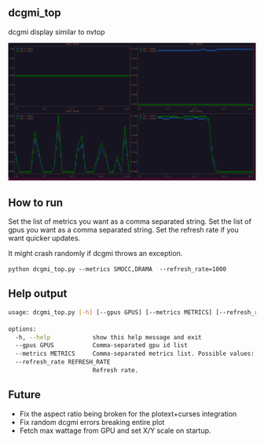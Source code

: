 ## dcgmi_top

dcgmi display similar to nvtop

![img.png](docs/img.png)

## How to run

Set the list of metrics you want as a comma separated string. 
Set the list of gpus you want as a comma separated string.
Set the refresh rate if you want quicker updates.

It might crash randomly if dcgmi throws an exception.

`python dcgmi_top.py --metrics SMOCC,DRAMA  --refresh_rate=1000`

## Help output

```bash
usage: dcgmi_top.py [-h] [--gpus GPUS] [--metrics METRICS] [--refresh_rate REFRESH_RATE]

options:
  -h, --help            show this help message and exit
  --gpus GPUS           Comma-separated gpu id list
  --metrics METRICS     Comma-separated metrics list. Possible values: ['GPUTL', 'MCUTL', 'GRACT', 'SMACT', 'SMOCC', 'TENSO', 'DRAMA', 'PCITX', 'PCIRX', 'NVLTX', 'NVLRX', 'POWER']
  --refresh_rate REFRESH_RATE
                        Refresh rate.
```

## Future

- Fix the aspect ratio being broken for the plotext+curses integration
- Fix random dcgmi errors breaking entire plot
- Fetch max wattage from GPU and set X/Y scale on startup.